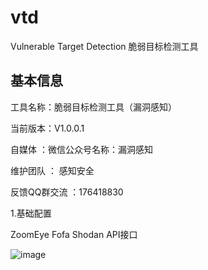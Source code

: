 # vtd
Vulnerable Target Detection 脆弱目标检测工具

## 基本信息

工具名称：脆弱目标检测工具（漏洞感知）

当前版本：V1.0.0.1

自媒体 ：微信公众号名称：漏洞感知

维护团队 ： 感知安全

反馈QQ群交流 ：176418830

1.基础配置

ZoomEye Fofa Shodan  API接口

![image](https://github.com/greekn/vtd/blob/master/image/1.png)

